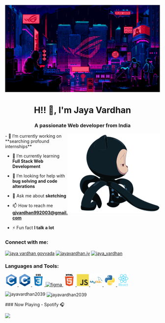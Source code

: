<img src="https://github.com/JayaVardhan2039/JayaVardhan2039/blob/main/rogh.gif">
<h1 align="center">H!! 👋, I'm Jaya Vardhan</h1>
<h3 align="center">A passionate Web developer from India</h3>
<img align="right" width=300 src="https://github.com/JayaVardhan2039/JayaVardhan2039/blob/main/octo.gif">
- 🔭 I’m currently working on **searching profound internships**

- 🌱 I’m currently learning **Full Stack Web Development**

- 🤝 I’m looking for help with **bug solving and code alterations**

- 💬 Ask me about **sketching**

- 📫 How to reach me **gjvardhan992003@gmail.com**

- ⚡ Fun fact **I talk a lot**

<h3 align="left">Connect with me:</h3>
<p align="left">
<a href="https://linkedin.com/in/jaya vardhan govvada" target="blank"><img align="center" src="https://raw.githubusercontent.com/rahuldkjain/github-profile-readme-generator/master/src/images/icons/Social/linked-in-alt.svg" alt="jaya vardhan govvada" height="30" width="40" /></a>
<a href="https://instagram.com/jayavardhan.jv" target="blank"><img align="center" src="https://raw.githubusercontent.com/rahuldkjain/github-profile-readme-generator/master/src/images/icons/Social/instagram.svg" alt="jayavardhan.jv" height="30" width="40" /></a>
<a href="https://www.codechef.com/users/jaya_vardhan" target="blank"><img align="center" src="https://cdn.jsdelivr.net/npm/simple-icons@3.1.0/icons/codechef.svg" alt="jaya_vardhan" height="30" width="40" /></a>
</p>

<h3 align="left">Languages and Tools:</h3>
<p align="left"> <a href="https://www.cprogramming.com/" target="_blank" rel="noreferrer"> <img src="https://raw.githubusercontent.com/devicons/devicon/master/icons/c/c-original.svg" alt="c" width="40" height="40"/> </a> <a href="https://www.w3schools.com/cpp/" target="_blank" rel="noreferrer"> <img src="https://raw.githubusercontent.com/devicons/devicon/master/icons/cplusplus/cplusplus-original.svg" alt="cplusplus" width="40" height="40"/> </a> <a href="https://www.w3schools.com/css/" target="_blank" rel="noreferrer"> <img src="https://raw.githubusercontent.com/devicons/devicon/master/icons/css3/css3-original-wordmark.svg" alt="css3" width="40" height="40"/> </a> <a href="https://www.figma.com/" target="_blank" rel="noreferrer"> <img src="https://www.vectorlogo.zone/logos/figma/figma-icon.svg" alt="figma" width="40" height="40"/> </a> <a href="https://www.w3.org/html/" target="_blank" rel="noreferrer"> <img src="https://raw.githubusercontent.com/devicons/devicon/master/icons/html5/html5-original-wordmark.svg" alt="html5" width="40" height="40"/> </a> <a href="https://developer.mozilla.org/en-US/docs/Web/JavaScript" target="_blank" rel="noreferrer"> <img src="https://raw.githubusercontent.com/devicons/devicon/master/icons/javascript/javascript-original.svg" alt="javascript" width="40" height="40"/> </a> <a href="https://www.mysql.com/" target="_blank" rel="noreferrer"> <img src="https://raw.githubusercontent.com/devicons/devicon/master/icons/mysql/mysql-original-wordmark.svg" alt="mysql" width="40" height="40"/> </a> <a href="https://www.python.org" target="_blank" rel="noreferrer"> <img src="https://raw.githubusercontent.com/devicons/devicon/master/icons/python/python-original.svg" alt="python" width="40" height="40"/> </a> <a href="https://reactjs.org/" target="_blank" rel="noreferrer"> <img src="https://raw.githubusercontent.com/devicons/devicon/master/icons/react/react-original-wordmark.svg" alt="react" width="40" height="40"/> </a> </p>

<p><img align="left" src="https://github-readme-stats.vercel.app/api/top-langs?username=jayavardhan2039&theme=dark&hide_border=false_show_icons=true&locale=en&layout=compact" alt="jayavardhan2039" /></p>

<p>&nbsp;<img align="center" src="https://github-readme-stats.vercel.app/api?username=jayavardhan2039&theme=dark&hide_border=false_show_icons=true&locale=en" alt="jayavardhan2039" /></p>
<div>
 ### Now Playing - Spotify 🎧
<p>
 <a href="https://spotify-github-profile.vercel.app/api/view?uid=31cv5wx334hqn2u3z7ovfhdl6ekq&redirect=true">
   <img src="https://spotify-github-profile.vercel.app/api/view.svg?uid=31cv5wx334hqn2u3z7ovfhdl6ekq&cover_image=true&theme=novatorem&show_offline=false&background_color=121212&interchange=true"/>
 </a>
 </p>
  </div>
